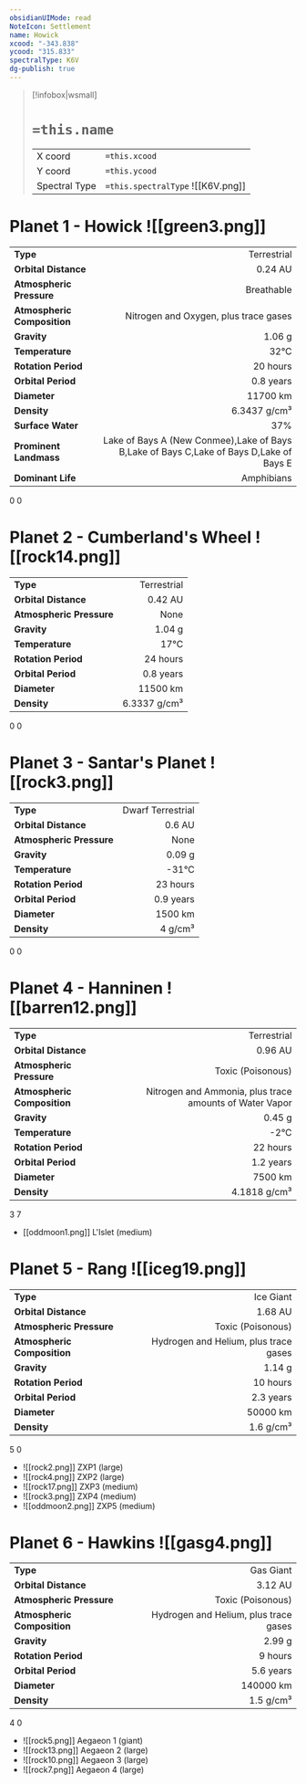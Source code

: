```yaml
---
obsidianUIMode: read
NoteIcon: Settlement
name: Howick
xcood: "-343.838"
ycood: "315.833"
spectralType: K6V
dg-publish: true
---
```

> [!infobox|wsmall]
> # `=this.name`
> | | |
> | - | - |
> | X coord | `=this.xcood` |
> | Y coord| `=this.ycood` |
> | Spectral Type | `=this.spectralType` ![[K6V.png]] |

# Planet 1 - Howick ![[green3.png]]
|                             |                           |
| --------------------------- | -------------------------:|
| **Type**                    |             Terrestrial |
| **Orbital Distance**        |   0.24 AU |
| **Atmospheric Pressure**    |       Breathable |
| **Atmospheric Composition** |      Nitrogen and Oxygen, plus trace gases |
| **Gravity**                 |        1.06 g |
| **Temperature**             |    32°C |
| **Rotation Period**         |  20 hours |
| **Orbital Period** | 0.8 years |
| **Diameter**                |      11700 km | 
| **Density**                 |    6.3437 g/cm³ |
| **Surface Water**           |           37% | 
| **Prominent Landmass**      |         Lake of Bays A (New Conmee),Lake of Bays B,Lake of Bays C,Lake of Bays D,Lake of Bays E | 
| **Dominant Life**           |         Amphibians |



0
0



# Planet 2 - Cumberland's Wheel ![[rock14.png]]
|                             |                           |
| --------------------------- | -------------------------:|
| **Type**                    |             Terrestrial |
| **Orbital Distance**        |   0.42 AU |
| **Atmospheric Pressure**    |       None |
| **Gravity**                 |        1.04 g |
| **Temperature**             |    17°C |
| **Rotation Period**         |  24 hours |
| **Orbital Period** | 0.8 years |
| **Diameter**                |      11500 km | 
| **Density**                 |    6.3337 g/cm³ |



0
0



# Planet 3 - Santar's Planet ![[rock3.png]]
|                             |                           |
| --------------------------- | -------------------------:|
| **Type**                    |             Dwarf Terrestrial |
| **Orbital Distance**        |   0.6 AU |
| **Atmospheric Pressure**    |       None |
| **Gravity**                 |        0.09 g |
| **Temperature**             |    -31°C |
| **Rotation Period**         |  23 hours |
| **Orbital Period** | 0.9 years |
| **Diameter**                |      1500 km | 
| **Density**                 |    4 g/cm³ |



0
0



# Planet 4 - Hanninen ![[barren12.png]]
|                             |                           |
| --------------------------- | -------------------------:|
| **Type**                    |             Terrestrial |
| **Orbital Distance**        |   0.96 AU |
| **Atmospheric Pressure**    |       Toxic (Poisonous) |
| **Atmospheric Composition** |      Nitrogen and Ammonia, plus trace amounts of Water Vapor |
| **Gravity**                 |        0.45 g |
| **Temperature**             |    -2°C |
| **Rotation Period**         |  22 hours |
| **Orbital Period** | 1.2 years |
| **Diameter**                |      7500 km | 
| **Density**                 |    4.1818 g/cm³ |



3
7

- [[oddmoon1.png]] L'Islet (medium)

# Planet 5 - Rang ![[iceg19.png]]
|                             |                           |
| --------------------------- | -------------------------:|
| **Type**                    |             Ice Giant |
| **Orbital Distance**        |   1.68 AU |
| **Atmospheric Pressure**    |       Toxic (Poisonous) |
| **Atmospheric Composition** |      Hydrogen and Helium, plus trace gases |
| **Gravity**                 |        1.14 g |
| **Rotation Period**         |  10 hours |
| **Orbital Period** | 2.3 years |
| **Diameter**                |      50000 km | 
| **Density**                 |    1.6 g/cm³ |



5
0

- ![[rock2.png]] ZXP1 (large)
- ![[rock4.png]] ZXP2 (large)
- ![[rock17.png]] ZXP3 (medium)
- ![[rock3.png]] ZXP4 (medium)
- ![[oddmoon2.png]] ZXP5 (medium)


# Planet 6 - Hawkins ![[gasg4.png]]
|                             |                           |
| --------------------------- | -------------------------:|
| **Type**                    |             Gas Giant |
| **Orbital Distance**        |   3.12 AU |
| **Atmospheric Pressure**    |       Toxic (Poisonous) |
| **Atmospheric Composition** |      Hydrogen and Helium, plus trace gases |
| **Gravity**                 |        2.99 g |
| **Rotation Period**         |  9 hours |
| **Orbital Period** | 5.6 years |
| **Diameter**                |      140000 km | 
| **Density**                 |    1.5 g/cm³ |



4
0

- ![[rock5.png]] Aegaeon 1 (giant)
- ![[rock13.png]] Aegaeon 2 (large)
- ![[rock10.png]] Aegaeon 3 (large)
- ![[rock7.png]] Aegaeon 4 (large)


